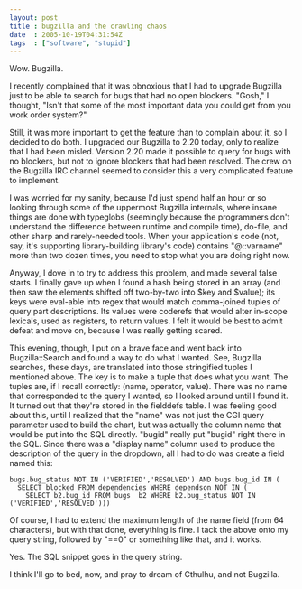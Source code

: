 ```yaml
---
layout: post
title : bugzilla and the crawling chaos
date  : 2005-10-19T04:31:54Z
tags  : ["software", "stupid"]
---
```

Wow.  Bugzilla.

I recently complained that it was obnoxious that I had to upgrade Bugzilla just to be able to search for bugs that had no open blockers.  "Gosh," I thought, "Isn't that some of the most important data you could get from you work order system?"

Still, it was more important to get the feature than to complain about it, so I decided to do both.  I upgraded our Bugzilla to 2.20 today, only to realize that I had been misled.  Version 2.20 made it possible to query for bugs with no blockers, but not to ignore blockers that had been resolved.  The crew on the Bugzilla IRC channel seemed to consider this a very complicated feature to implement.

I was worried for my sanity, because I'd just spend half an hour or so looking through some of the uppermost Bugzilla internals, where insane things are done with typeglobs (seemingly because the programmers don't understand the difference between runtime and compile time), do-file, and other sharp and rarely-needed tools.  When your application's code (not, say, it's supporting library-building library's code) contains "@::varname" more than two dozen times, you need to stop what you are doing right now.

Anyway, I dove in to try to address this problem, and made several false starts.  I finally gave up when I found a hash being stored in an array (and then saw the elements shifted off two-by-two into $key and $value); its keys were eval-able into regex that would match comma-joined tuples of query part descriptions.  Its values were coderefs that would alter in-scope lexicals, used as registers, to return values.  I felt it would be best to admit defeat and move on, because I was really getting scared.

This evening, though, I put on a brave face and went back into Bugzilla::Search and found a way to do what I wanted.  See, Bugzilla searches, these days, are translated into those stringified tuples I mentioned above.  The key is to make a tuple that does what you want.  The tuples are, if I recall correctly: (name, operator, value).  There was no name that corresponded to the query I wanted, so I looked around until I found it.  It turned out that they're stored in the fielddefs table.  I was feeling good about this, until I realized that the "name" was not just the CGI query parameter used to build the chart, but was actually the column name that would be put into the SQL directly.  "bugid" really put "bugid" right there in the SQL.  Since there was a "display name" column used to produce the description of the query in the dropdown, all I had to do was create a field named this:

    bugs.bug_status NOT IN ('VERIFIED','RESOLVED') AND bugs.bug_id IN (
      SELECT blocked FROM dependencies WHERE dependson NOT IN (
        SELECT b2.bug_id FROM bugs  b2 WHERE b2.bug_status NOT IN ('VERIFIED','RESOLVED')))

Of course, I had to extend the maximum length of the name field (from 64 characters), but with that done, everything is fine.  I tack the above onto my query string, followed by "==0" or something like that, and it works.

Yes.  The SQL snippet goes in the query string.

I think I'll go to bed, now, and pray to dream of Cthulhu, and not Bugzilla.
